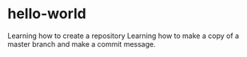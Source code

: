 # hello-world
Learning how to create a repository 
Learning how to make a copy of a master branch and make a commit message. 
